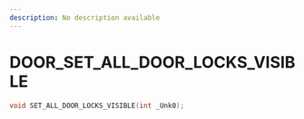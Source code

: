 ```yaml
---
description: No description available 
---
```


# DOOR\_SET_ALL_DOOR_LOCKS_VISIBLE

```cpp
void SET_ALL_DOOR_LOCKS_VISIBLE(int _Unk0);
```